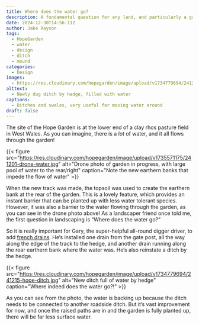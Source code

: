 ```yaml
---
title: Where does the water go?
description: A fundamental question for any land, and particularly a garden
date: 2024-12-30T14:56:11Z
author: Jake Rayson 
tags: 
  - HopeGarden
  - water
  - design
  - ditch
  - mound
categories: 
  - Design
images:
  - https://res.cloudinary.com/hopegarden/image/upload/v1734779694/241215-hope-ditch.jpg
alttext: 
  - Newly dug ditch by hedge, filled with water
captions: 
  - Ditches and swales, very useful for moving water around
draft: false
---
```


The site of the Hope Garden is at the lower end of a clay rhos pasture field in West Wales. As you can imagine, there is a *lot* of water, and it all flows through the garden!

{{< figure src="https://res.cloudinary.com/hopegarden/image/upload/v1735571175/241201-drone-water.jpg" alt="Drone photo of garden in progress, with large pool of water to the rear/right" caption="Note the new earthern banks that impede the flow of water" >}}

When the new track was made, the topsoil was used to create the earthern bank at the rear of the garden. This is a lovely feature, which provides an instant barrier that can be planted up with less water tolerant species. However, it was also a barrier to the water flowing through the garden, as you can see in the drone photo above! As a landscaper friend once told me, the first question in landscaping is “Where does the water go?”

So it is really important for Gary, the super-helpful all-round digger driver, to add [french drains](https://en.wikipedia.org/wiki/French_drain). He‘s installed one drain from the gate post, all the way along the edge of the track to the hedge, and another drain running along the rear earthern bank where the water was. He‘s also reinstate a ditch by the hedge. 

{{< figure src="https://res.cloudinary.com/hopegarden/image/upload/v1734779694/241215-hope-ditch.jpg" alt="New ditch full of water by hedge" caption="Where indeed does the water go?!" >}}

As you can see from the photo, the water is backing up because the ditch needs to be connected to another roadside ditch. But it‘s vast improvement for now, and once the raised paths are in and the garden is fully planted up, there will be far less surface water.
